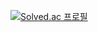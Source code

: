 [![Solved.ac 프로필](http://mazassumnida.wtf/api/generate_badge?boj=tjdehd3698)](https://solved.ac/tjdehd3698)
